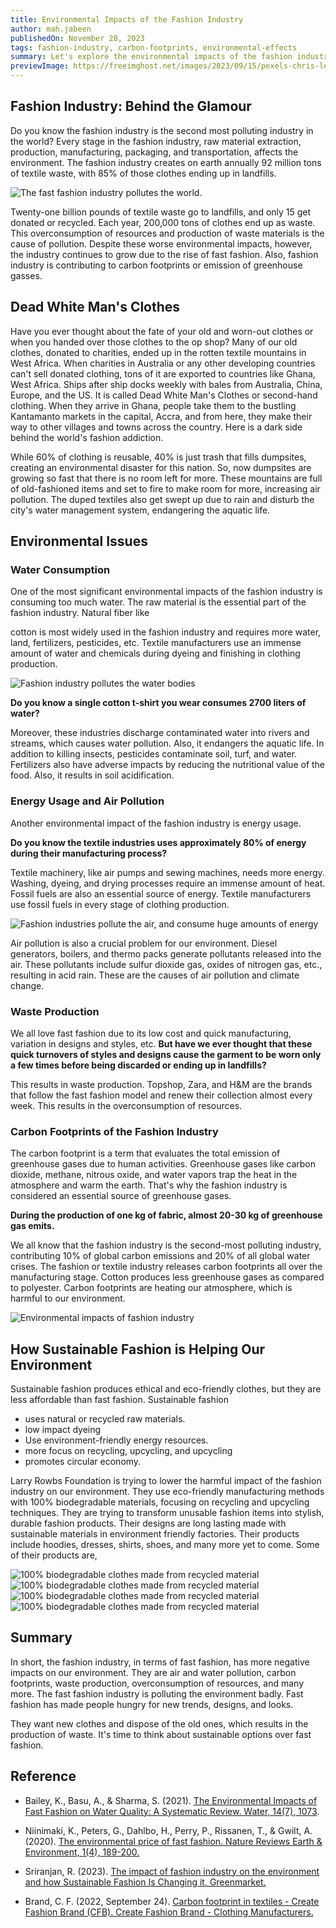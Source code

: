 ```yaml
---
title: Environmental Impacts of the Fashion Industry
author: mah.jabeen
publishedOn: November 28, 2023
tags: fashion-industry, carbon-footprints, environmental-effects
summary: Let's explore the environmental impacts of the fashion industry and uncover the staggering statistics of fashion waste, pollution, and carbon footprint.
previewImage: https://freeimghost.net/images/2023/09/15/pexels-chris-leboutillier-929382.jpeg
---
```


## Fashion Industry: Behind the Glamour

Do you know the fashion industry is the second most polluting industry in the world? Every stage in the fashion industry, raw material extraction, production, manufacturing, packaging, and transportation, affects the environment. The fashion industry creates on earth annually 92 million tons of textile waste, with 85% of those clothes ending up in landfills.

![The fast fashion industry pollutes the world.](https://freeimghost.net/images/2023/09/15/pexels-chris-leboutillier-929382.jpeg)

Twenty-one billion pounds of textile waste go to landfills, and only 15 get donated or recycled. Each year, 200,000 tons of clothes end up as waste. This overconsumption of resources and production of waste materials is the cause of pollution. Despite these worse environmental impacts, however, the industry continues to grow due to the rise of fast fashion. Also, fashion industry is contributing to carbon footprints or emission of greenhouse gasses.

## Dead White Man's Clothes

Have you ever thought about the fate of your old and worn-out clothes or when you handed over those clothes to the op shop? Many of our old clothes, donated to charities, ended up in the rotten textile mountains in West Africa. When charities in Australia or any other developing countries can't sell donated clothing, tons of it are exported to countries like Ghana, West Africa. Ships after ship docks weekly with bales from Australia, China, Europe, and the US. It is called Dead White Man's Clothes or second-hand clothing. When they arrive in Ghana, people take them to the bustling Kantamanto markets in the capital, Accra, and from here, they make their way to other villages and towns across the country. Here is a dark side behind the world's fashion addiction.

While 60% of clothing is reusable, 40% is just trash that fills dumpsites, creating an environmental disaster for this nation. So, now dumpsites are growing so fast that there is no room left for more. These mountains are full of old-fashioned items and set to fire to make room for more, increasing air pollution. The duped textiles also get swept up due to rain and disturb the city's water management system, endangering the aquatic life.

## Environmental Issues

### Water Consumption

One of the most significant environmental impacts of the fashion industry is consuming too much water. The raw material is the essential part of the fashion industry. Natural fiber like

cotton is most widely used in the fashion industry and requires more water, land, fertilizers, pesticides, etc. Textile manufacturers use an immense amount of water and chemicals during dyeing and finishing in clothing production.

![Fashion industry pollutes the water bodies](https://freeimghost.net/images/2023/09/15/pexels-yogendra-singh-2480807.jpeg)

**Do you know a single cotton t-shirt you wear consumes 2700 liters of water?**

Moreover, these industries discharge contaminated water into rivers and streams, which causes water pollution. Also, it endangers the aquatic life. In addition to killing insects, pesticides contaminate soil, turf, and water. Fertilizers also have adverse impacts by reducing the nutritional value of the food. Also, it results in soil acidification.

### Energy Usage and Air Pollution

Another environmental impact of the fashion industry is energy usage.

**Do you know the textile industries uses approximately 80% of energy during their manufacturing process?**

Textile machinery, like air pumps and sewing machines, needs more energy. Washing, dyeing, and drying processes require an immense amount of heat. Fossil fuels are also an essential source of energy. Textile manufacturers use fossil fuels in every stage of clothing production.

![Fashion industries pollute the air, and consume huge amounts of energy](https://freeimghost.net/images/2023/09/15/pexels-cindy-shebley-15279488.jpeg)

Air pollution is also a crucial problem for our environment. Diesel generators, boilers, and thermo packs generate pollutants released into the air. These pollutants include sulfur dioxide gas, oxides of nitrogen gas, etc., resulting in acid rain. These are the causes of air pollution and climate change.

### Waste Production

We all love fast fashion due to its low cost and quick manufacturing, variation in designs and styles, etc. **But have we ever thought that these quick turnovers of styles and designs cause the garment to be worn only a few times before being discarded or ending up in landfills?**

This results in waste production. Topshop, Zara, and H&M are the brands that follow the fast fashion model and renew their collection almost every week. This results in the overconsumption of resources.

### Carbon Footprints of the Fashion Industry

The carbon footprint is a term that evaluates the total emission of greenhouse gases due to human activities. Greenhouse gases like carbon dioxide, methane, nitrous oxide, and water vapors trap the heat in the atmosphere and warm the earth. That's why the fashion industry is considered an essential source of greenhouse gases.

**During the production of one kg of fabric, almost 20-30 kg of greenhouse gas emits.**

We all know that the fashion industry is the second-most polluting industry, contributing 10% of global carbon emissions and 20% of all global water crises. The fashion or textile industry releases carbon footprints all over the manufacturing stage. Cotton produces less greenhouse gases as compared to polyester. Carbon footprints are heating our atmosphere, which is harmful to our environment.

![Environmental impacts of fashion industry](https://freeimghost.net/images/2023/09/15/pexels-piotr-twardowski-5332180.jpeg)

## How Sustainable Fashion is Helping Our Environment

Sustainable fashion produces ethical and eco-friendly clothes, but they are less affordable than fast fashion. Sustainable fashion

-   uses natural or recycled raw materials.
-   low impact dyeing
-   Use environment-friendly energy resources.
-   more focus on recycling, upcycling, and upcycling
-   promotes circular economy.

Larry Rowbs Foundation is trying to lower the harmful impact of the fashion industry on our environment. They use eco-friendly manufacturing methods with 100% biodegradable materials, focusing on recycling and upcycling techniques. They are trying to transform unusable fashion items into stylish, durable fashion products. Their designs are long lasting made with sustainable materials in environment friendly factories. Their products include hoodies, dresses, shirts, shoes, and many more yet to come. Some of their products are,

![100% biodegradable clothes made from recycled material](https://freeimghost.net/images/2023/09/15/WhatsApp-Image-2023-09-15-at-19.43.49sews.jpeg)
![100% biodegradable clothes made from recycled material](https://freeimghost.net/images/2023/09/15/WhatsApp-Image-2023-09-15-at-19.43.34.jpeg)
![100% biodegradable clothes made from recycled material](https://freeimghost.net/images/2023/09/15/WhatsApp-Image-2023-09-15-at-19.43.49ghfc.jpeg)
![100% biodegradable clothes made from recycled material](https://freeimghost.net/images/2023/09/15/WhatsApp-Image-2023-09-15-at-19.43.49oi.jpeg)

## Summary

In short, the fashion industry, in terms of fast fashion, has more negative impacts on our
environment. They are air and water pollution, carbon footprints, waste production,
overconsumption of resources, and many more. The fast fashion industry is polluting the
environment badly. Fast fashion has made people hungry for new trends, designs, and looks.

They want new clothes and dispose of the old ones, which results in the production of waste. It's
time to think about sustainable options over fast fashion.

## Reference

-   Bailey, K., Basu, A., & Sharma, S. (2021). [The Environmental Impacts of Fast Fashion on Water Quality: A Systematic Review. Water, 14(7), 1073](https://doi.org/10.3390/w14071073).

-   Niinimaki, K., Peters, G., Dahlbo, H., Perry, P., Rissanen, T., & Gwilt, A. (2020). [The environmental price of fast fashion. Nature Reviews Earth & Environment, 1(4), 189-200.](https://doi.org/10.1038/s43017-020-0039-9)

-   Sriranjan, R. (2023). [The impact of fashion industry on the environment and how Sustainable Fashion Is Changing it, Greenmarket.](https://www.greenmarket.eco/blogs/fashion-blog/the-impact-of-fashion-industry-on-the-environment-and-how-sustainable-fashion-is-changing-it)

-   Brand, C. F. (2022, September 24). [Carbon footprint in textiles - Create Fashion Brand (CFB). Create Fashion Brand - Clothing Manufacturers.](https://createfashionbrand.com/carbon-footprint)
